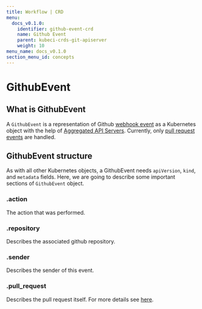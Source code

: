 ```yaml
---
title: Workflow | CRD
menu:
  docs_v0.1.0:
    identifier: github-event-crd
    name: Github Event
    parent: kubeci-crds-git-apiserver
    weight: 10
menu_name: docs_v0.1.0
section_menu_id: concepts
---
```


# GithubEvent

## What is GithubEvent

A `GithubEvent` is a representation of Github [webhook event](https://developer.github.com/webhooks/#events) as a Kubernetes object with the help of [Aggregated API Servers](https://github.com/kubernetes/community/blob/master/contributors/design-proposals/api-machinery/aggregated-api-servers.md). Currently, only [pull request events](https://developer.github.com/v3/activity/events/types/#pullrequestevent) are handled.

## GithubEvent structure

As with all other Kubernetes objects, a GithubEvent needs `apiVersion`, `kind`, and `metadata` fields. Here, we are going to describe some important sections of `GithubEvent` object.

### .action

The action that was performed.

### .repository

Describes the associated github repository.

### .sender

Describes the sender of this event.

### .pull_request

Describes the pull request itself. For more details see [here](https://developer.github.com/v3/activity/events/types/#pullrequestevent).

